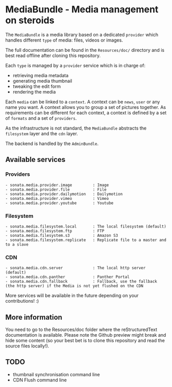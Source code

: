 MediaBundle - Media management on steroids
==========================================

The ``MediaBundle`` is a media library based on a dedicated ``provider`` which
handles different ``type`` of media: files, videos or images.

The full documentation can be found in the ``Resources/doc/`` directory and
is best read offline after cloning this repository.

Each ``type`` is managed by a ``provider`` service which is in charge of:

  - retrieving media metadata
  - generating media thumbnail
  - tweaking the edit form
  - rendering the media

Each ``media`` can be linked to a ``context``. A context can be ``news``,
``user`` or any name you want. A context allows you to group a set of pictures
together. As requirements can be different for each context, a context
is defined by a set of ``formats`` and a set of ``providers``.

As the infrastructure is not standard, the ``MediaBundle`` abstracts the
``filesystem`` layer and the ``cdn`` layer.

The backend is handled by the ``AdminBundle``.

Available services
------------------

### Providers

    - sonata.media.provider.image         : Image
    - sonata.media.provider.file          : File
    - sonata.media.provider.dailymotion   : Dailymotion
    - sonata.media.provider.vimeo         : Vimeo
    - sonata.media.provider.youtube       : Youtube

### Filesystem

    - sonata.media.filesystem.local       : The local filesystem (default)
    - sonata.media.filesystem.ftp         : FTP
    - sonata.media.filesystem.s3          : Amazon S3
    - sonata.media.filesystem.replicate   : Replicate file to a master and to a slave

### CDN

    - sonata.media.cdn.server             : The local http server (default)
    - sonata.media.cdn.panther            : Panther Portal
    - sonata.media.cdn.fallback           : Fallback, use the fallback (the http server) if the Media is not yet flushed on the CDN

More services will be available in the future depending on your contributions! :)

More information
----------------

You need to go to the Resources/doc folder where the reStructuredText documentation
is available. Please note the Github preview might break and hide some content
(so your best bet is to clone this repository and read the source files locally!).

TODO
----

 - thumbnail synchronisation command line
 - CDN Flush command line